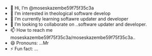- 👋 Hi, I’m @moseskazembe59f75f35c3a
- 👀 I’m interested in theological software develop
- 🌱 I’m currently learning softawre updater and developer
- 💞️ I’m looking to collaborate on ..software updater and developer.
- 📫 How to reach me moseskazembe59f75f35c3a/moseskazembe59f75f35c3a..
- 😄 Pronouns: ...Mr
- ⚡ Fun fact: ...

<!---
moseskazembe59f75f35c3a/moseskazembe59f75f35c3a is a ✨ special ✨ repository because its `README.md` (this file) appears on your GitHub profile.
You can click the Preview link to take a look at your changes.
--->

